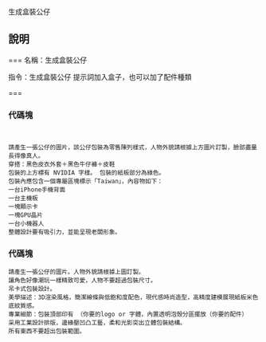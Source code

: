 生成盒裝公仔

## 說明
=== 
名稱：生成盒裝公仔

指令：生成盒裝公仔
提示詞加入盒子，也可以加了配件種類

=== 

### 代碼塊
```plaintext


請產生一張公仔的圖片，該公仔包裝為零售陳列樣式，人物外貌請根據上方圖片訂製，臉部盡量長得像真人。
穿搭：黑色皮衣外套＋黑色牛仔褲＋皮鞋
包裝的上方標有 NVIDIA 字樣。 包裝的紙板部分為綠色。
包裝內應包含一個專屬區塊標示「Taiwan」，內容物如下：
一台iPhone手機背面
一台主機板
一塊顯示卡
一塊GPU晶片
一台小機器人
整體設計要有吸引力，並能呈現老闆形象。
```
### 代碼塊
```plaintext
請產生一張公仔的圖片。人物外貌請根據上圖訂製。
讓角色好像潮玩一樣精致可愛，人物不要超過包裝尺寸。
吊卡式包裝設計。
美學描述：3D渲染風格，簡潔線條與低飽和度配色，現代感時尚造型，高精度建模展現紙板米色底紋質感。
專業細節：包裝頂部印有 （你要的logo or 字體，內置透明泡殼分區擺放（你要的配件）
采用工業設計排版，邊緣壓凹凸工藝，柔和光影突出立體包裝結構。
所有東西不要超出包裝範圍。
```